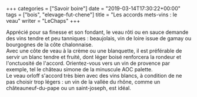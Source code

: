 +++
categories = ["Savoir boire"]
date = "2019-03-14T17:30:22+00:00"
tags = ["bois", "elevage-fut-chene"] 
title = "Les accords mets-vins : le veau"
writer = "LeChaps"
+++

Apprécié pour sa finesse et son fondant, le veau rôti ou en sauce demande des vins tendre et peu tanniques : beaujolais, vin de loire issue de gamay ou bourgognes de la côte chalonnaise.  
Avec une côte de veau à la crème ou une blanquette, il est préférable de servir un blanc tendre et fruité, dont léger boisé renforcera la rondeur et l'onctuosité de l'accord. Orientez-vous vers un vin de provence par exemple, tel le château simone de la minuscule AOC palette.  
Le veau orloff s'accord très bien avec des vins blancs, à condition de ne pas choisir trop légers : un vin de la vallée du rhône, comme un châteauneuf-du-pape ou un saint-joseph, est idéal.
